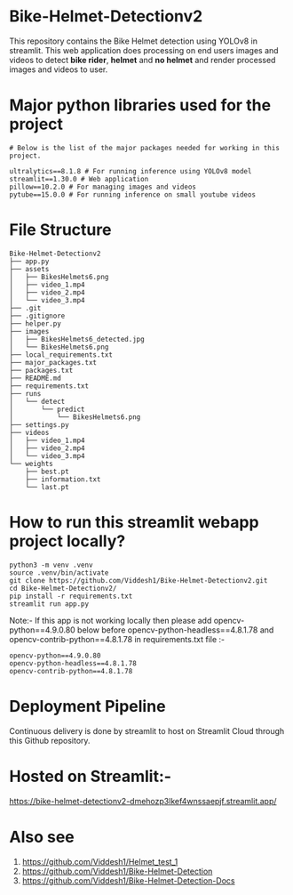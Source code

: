 # Bike-Helmet-Detectionv2
This repository contains the Bike Helmet detection using YOLOv8 in streamlit. This web application does processing on end users images and videos to detect **bike rider**, **helmet** and **no helmet** and render processed images and videos to user.

# Major python libraries used for the project
```
# Below is the list of the major packages needed for working in this project.

ultralytics==8.1.8 # For running inference using YOLOv8 model
streamlit==1.30.0 # Web application
pillow==10.2.0 # For managing images and videos
pytube==15.0.0 # For running inference on small youtube videos
```

# File Structure
```
Bike-Helmet-Detectionv2
├── app.py
├── assets
│   ├── BikesHelmets6.png
│   ├── video_1.mp4
│   ├── video_2.mp4
│   └── video_3.mp4
├── .git
├── .gitignore
├── helper.py
├── images
│   ├── BikesHelmets6_detected.jpg
│   └── BikesHelmets6.png
├── local_requirements.txt
├── major_packages.txt
├── packages.txt
├── README.md
├── requirements.txt
├── runs
│   └── detect
│       └── predict
│           └── BikesHelmets6.png
├── settings.py
├── videos
│   ├── video_1.mp4
│   ├── video_2.mp4
│   └── video_3.mp4
└── weights
    ├── best.pt
    ├── information.txt
    └── last.pt
```

# How to run this streamlit webapp project locally?
```
python3 -m venv .venv
source .venv/bin/activate
git clone https://github.com/Viddesh1/Bike-Helmet-Detectionv2.git
cd Bike-Helmet-Detectionv2/
pip install -r requirements.txt
streamlit run app.py
```

Note:- If this app is not working locally then please add opencv-python==4.9.0.80 below before opencv-python-headless==4.8.1.78 and opencv-contrib-python==4.8.1.78 in requirements.txt file :-

```
opencv-python==4.9.0.80
opencv-python-headless==4.8.1.78
opencv-contrib-python==4.8.1.78
```
# Deployment Pipeline
Continuous delivery is done by streamlit to host on Streamlit Cloud through this Github repository. 

# Hosted on Streamlit:- 
https://bike-helmet-detectionv2-dmehozp3lkef4wnssaepjf.streamlit.app/

# Also see
1) https://github.com/Viddesh1/Helmet_test_1
2) https://github.com/Viddesh1/Bike-Helmet-Detection
3) https://github.com/Viddesh1/Bike-Helmet-Detection-Docs
